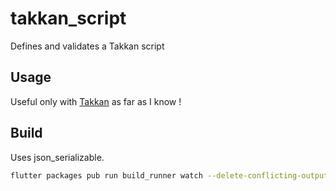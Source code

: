 # takkan_script

Defines and validates a Takkan script

## Usage

Useful only with [Takkan](https://www.takkan.org/) as far as I know !


## Build

Uses json_serializable.

```bash
flutter packages pub run build_runner watch --delete-conflicting-outputs
```
